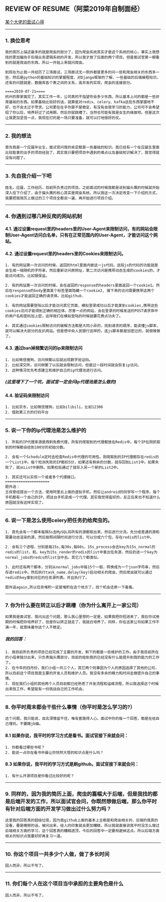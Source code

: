 ## REVIEW OF RESUME（阿菜2019年自制面经）

[某个大佬的面试心得](https://aleiwu.com/post/interview-experience/)

------------------
### 1. 换位思考
    我的简历上描述最多的就是爬虫的部分了，因为爬虫系统其实才是这个系统的核心，事实上我想找的更加偏向于后端业务逻辑系统的开发，所以我才放了后面的两个项目。但是面试官第一眼看到的就是爬虫的东西，所以一开始上来就问爬虫。
    
    到现在为止我一共经历了三场面试，三场面试无一例外都是更多的问一些和爬虫相关的东西多一些，然后是python的基础知识的掌握程度、对Django框架的了解、一些基础的后端编程知识。还有的问题就是，数据库各个表之间的关系，高并发的实现，爬虫的连接部分。
    
    ====2019-07-21====
    杭州的那家面完了。其实工作一年，公司真的不指望你会多少东西，所以基本上问的都是一些非常基础的东西。如果基础比较好的话，就算是对redis、celery、kafka这些东西掌握地不好，也不会太过于苛求。公司更在在乎你是不是稳定，有没有自我学习的能力，公司可不会希望招了你以后，培养好过了试用期，然后你就跳槽了。当然也可能有我是女生的缘故吧。但是这次让我更加坚信一点，我现在打的是一场只要准备，就可以打地很好的仗。

------------------
### 2. 我的想法
    首先我是一个应届毕业生，面试官问我的肯定都是一些基础的知识。我已经有一个在应届生里面比较能拿的出手的项目经验了，其实我只要把项目中遇到的难点以及基础知识解决了，我觉得就没有问题了。

------------------
### 3. 先自我介绍一下吧
    姓名，应届，工作经历，目前所负责过的项目。之前面试的时候我都是说到猫头鹰的时候就开始深入往下介绍了，由于猫头鹰的核心其实是爬虫系统，所以我这一次决定改变一下介绍的方式，我要把我简历上做过的三个项目全都说一遍，再开始进行项目介绍。

------------------
### 4. 你遇到过哪几种反爬的网站机制

#### 4.1. 通过设置request里的headers里的User-Agent来限制访问，有的网站会限制User-Agent访问白名单，只有在正常范围内的User-Agent，才能访问这个网站。

#### 4.2. 通过设置request里的headers里的Cookies来限制访问。
    1. 有的网站第一次访问的时候，返回的html里面内嵌这一js代码，这段js的代码的功能就是会生成一端随机的字符串，然后重新访问原网址，第二次访问是携带动态生成的cookies的，才能访问成功。比如银保监。
    
    2. 有的网站第一次访问的时候，会在返回的response的headers里面返回一个cookie1。然后在response的body里面某个标签里面隐藏一个cookie2, 接下来的访问需要携带这两个cookies才能返回正确的请求体。比如github.
    
    3. 有的网站需要登陆以后才能访问其它页面，模拟登录成功以后才能拿到cookies,携带这些cookies访问才能得到正确的相应体。厉害一点的网站，会在登录的时候发送的POST请求体中的用户名和密码加上密，这样我们在模拟登陆的时候就要花费点功夫了。
    
    4. 其实通过cookies限制访问的破解方法都是大同小异的，找到请求的顺序，能读懂js脚本，就可以解决大部分的反扒网站。但是想中央人民银行这样的，连js脚本都是加密过的，就很难做了。

#### 4.3. 通过ban掉频繁访问的ip来限制访问
    1. 比如微信搜狗，访问频繁以后就出现数字验证码。
    2. 比如深交所，访问频繁了以后就会限制访问，但是过一段时间就会恢复ip访问。
    3. 这种情况优先考虑建立和维护自己的ip代理池进行访问。

##### (这里埋下了一个坑，面试官一定会问ip代理池是怎么做的)

#### 4.4. 验证码来限制访问
    1. 比如京东，比如微信搜狗，比如bilibili，比如12306
    2. 借助第三方的打码平台

------------------
### 5. 说一下你的ip代理池是怎么维护的
    1. 所有的IP代理来源是西刺免费代理，所有的爬取到的代理都放在Redis中。每个IP在刚抓取到的时候都会给到100分的初始分数。
    
    2. 会有一个Schedule定时去检查Redis中代理的可用性。刚爬取到的IP代理都存在redis的一个List1中。每个检测失败的IP都扣5分，如果还有剩余的分数，就存回到List1中。如果失败了，就从List中删除。如果检验通过了就存入另一个新的List2中。
    
    3. 其实还可以实现一个或者多个代理接口。
    ====================
    题外话：
    王叔曾经提出一个方法，使用阿里云上面的虚拟手机，然后让android的同学写一个程序，每个手机都有一个自己的IP，把这台手机变成一个代理。其实我觉得蛮好的，反正后来也不知道什么原因就没有这样实现了。

------------------
### 6. 说一下是怎么使用celery把任务扔给爬虫的。
    1. 首先会有一个脚本每隔5s去MySQL将所有的源都取出来，然后进行分流。先分成普通的源和需要动态渲染的源，然后按照间隔时间进行分流，可以分成六个包，存在redis的list中。
    
    2. 会有三个进程，分别是每15s,每30s,每60s，15s_process会去key为15s_normal的redis的list，和，key为15s_render的redis的list中拿出任务源，然后扔进一个key为normal_jobs的redis的list当中去。其它几个都类似。
    
    3. 此时还有两个脚本，分别从normal_jobs中每15个一取，转换成为一个json字符串，然后存进redis中。然后执行task_name.delay(key)启动相关的爬虫，然后爬虫就可以通过redis的key拿到对应的任务源列表。并且执行了。
    
    题外话again,所以任务堆积一定是堆积在这个地方了，找个机会还原一下看看。

-------------------
### 7. 你为什么要在转正以后才跳槽（你为什么离开上一家公司）
    如果我是面试官，我问出这个问题，那么我心里想的一定是，如果我把你招进来了，我在你试用期的时候把你培养好了，但是你以转正就走了，我就白培养了。同样，你在这家公司如果工作不满一年，就意味着你这个人不稳定。
##### 我的回答：
    1. 我目前所负责的项目已经完成了主要的开发，剩下的都是一些维护的工作。由于我目前所在的小组单独分出来，只负责猫头鹰部分，目前的给到我的已经没有什么能提升到我的能力的工作了。
    2. 在今年的四月份，我们小组一共三个人，其它两个同事因为个人的原因选择了其他的公司，所以目前这个项目我是主要的开发人员和维护人员。我没有多余的精力和时间去做提升自己的事情。
    3. 现在我们小组的其他两个人员目前都已经熟悉了开发流程和运维流程，所以我选择这个时候出来找工作，希望能有一份挑战自己的工作机会。

-------------------
### 8. 你平时周末都会干些什么事情（你平时是怎么学习的?）
    这个问题，我只能说，自古深情留不住，唯有套路得人心。面试中你的每一个回答，都是在给自己埋坑。不要瞎jb编。
#### 8.1 如果你说，我平时的学习方式是看书。面试官接下来就会问：
    1. 你都看过哪些书呢？
    2. 能说一点你在看书中最让你恍然大悟的知识点是什么吗？
#### 8.3 如果你说，我平时的学习方式是刷github。面试官接下来就会问：
    1. 有什么开源项目是你看过比较好的呢？

------------------
### 9. 同样的，因为我的简历上面，爬虫的篇幅大于后端，但是我找的都是后端开发的工作，所以面试官会问，你既然想做后端，那么你平时有针对后端方面的开发学习做出过什么努力吗？
    这里我的回答真的超级垃圾，因为我github上面的基本上全都是和爬虫相关的，后端的我真的没看，要是瞎掰的话，被问出来，给人的印象就会更加糟糕，所以我就直接说我平时没怎么做过后端相关方面的学习，这个回答真的糟糕透顶，今后的回答中一定要规避掉这点。所以后端方面相关的知识点我要好好再复习一道。

------------------
### 10. 你这个项目一共多少个人做，做了多长时间
    因人而异，所以不写了。

------------------
### 11. 你们每个人在这个项目当中承担的主要角色是什么
    因人而异，所以不写了。